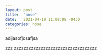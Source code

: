 ```yaml
---
layout: post
title:  "nose"
date:   2021-04-10 11:08:08 -0430
categories: nose
---
```


adijasofjosafjsa

<!--more-->
zzz zzzzzzzzzzzzzzzzzzzzzzzzzzzzzzzzzz
